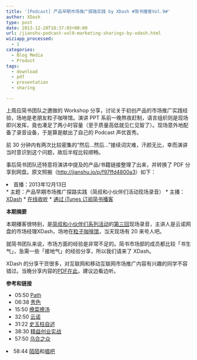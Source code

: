 ```yaml
---
title: '[Podcast] 产品早期市场推广探路实践 by XDash #简书播客Vol.9#'
author: XDash
type: post
date: 2013-12-20T18:37:03+00:00
url: /jianshu-podcast-vol9-marketing-sharings-by-xdash.html
wiziapp_processed:
  - 1
categories:
  - Blog Media
  - Product
tags:
  - download
  - pdf
  - presentation
  - sharing

---
```

上周应简书团队之邀做的 Workshop 分享，讨论关于初创产品的市场推广实践经验，场地是老朋友粒子咖啡馆。演讲 PPT 系前一晚熬夜赶制，语言组织则是现场即兴发挥，竟也凑足了两小时容量（至于质量高低就见仁见智了）。现场意外地配备了录音设备，于是算是献出了自己的 Podcast 声优首秀。

前 30 分钟内有两次比较密集的“然后…然后…”接续词灾难，汗颜无比，幸而演讲当时意识到这个问题，故后半程比较顺畅。

事后简书团队还特意将演讲中提及的产品/书籍链接整理了出来，并转换了 PDF 分享到网盘。原文照搬（<a href="http://jianshu.io/p/f97ffd4800a3" target="_blank">http://jianshu.io/p/f97ffd4800a3</a>）如下：

<li id="">
  首播：2013年12月13日
</li>
  * 主题：产品早期市场推广探路实践（简叔和小伙伴们活动现场录音）
  * 主播：<a href="http://weibo.com/206280666" target="_blank">XDash</a>
  * <a href="http://podcast.jianshu.io/post/70079578451/9-by-xdash" target="_blank">在线收听</a>
  * <a id="" href="https://itunes.apple.com/cn/podcast/jian-shu-bo-ke/id766142485" target="_blank">通过 iTunes 订阅简书播客</a>

**本期摘要**

本期播客很特别，是<a href="http://jianshu.io/notebooks/42427/list" target="_blank">简叔和小伙伴们系列活动</a>的<a href="http://jianshu.io/p/5e6aff539ac5" target="_blank">第三回</a>现场录音，主讲人是云诺网盘的市场经理XDash，场地在<a href="http://weibo.com/particlecoffee" target="_blank">粒子咖啡馆</a>，当天现场有 20 来号人吧。

就简书团队来说，市场方面的经验是非常不足的。简书市场部的成员都比较「书生气」，急需一些「接地气」的经验分享，所以我们请来了 XDash。

XDash 的分享干货很多，对互联网和移动互联网市场推广内容有兴趣的同学不容错过。当晚分享内容的<a href="http://vdisk.weibo.com/s/BZ_mYR32T89sR" target="_blank">PDF在此</a>，建议边看边听。

**参考和链接**

  * 05:50 <a href="http://path.com/" target="_blank">Path</a>
  * 06:38 <a href="http://www.showself.com/" target="_blank">秀色</a>
  * 15:50 <a href="http://ppickup.com/" target="_blank">撩菜撩汤</a>
  * 32:50 <a href="https://www.yunio.com/" target="_blank">云诺</a>
  * 31:22 [史玉柱自述][1]
  * 38:30 <a href="http://book.douban.com/subject/20505765/" target="_blank">精益创业实战</a>
  * 57:50 <a href="http://book.douban.com/subject/1012611/" target="_blank">乌合之众</a>
<li id="aeaoofnhgocdbnbeljkmbjdmhbcokfdb-mousedown">
  58:44 <a href="http://www.immomo.com/" target="_blank">陌陌</a>和<a href="http://changba.com/" target="_blank">唱吧</a>
</li>

 [1]: http://book.douban.com/subject/24541955/
